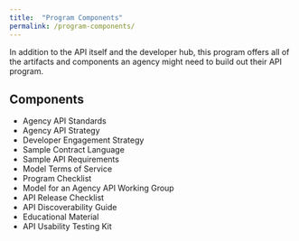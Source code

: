 ```yaml
---
title:  "Program Components"
permalink: /program-components/
---
```


In addition to the API itself and the developer hub, this program offers all of the artifacts and components an agency might need to build out their API program.   

## Components 

* Agency API Standards
* Agency API Strategy
* Developer Engagement Strategy
* Sample Contract Language
* Sample API Requirements
* Model Terms of Service 
* Program Checklist
* Model for an Agency API Working Group
* API Release Checklist
* API Discoverability Guide 
* Educational Material
* API Usability Testing Kit
